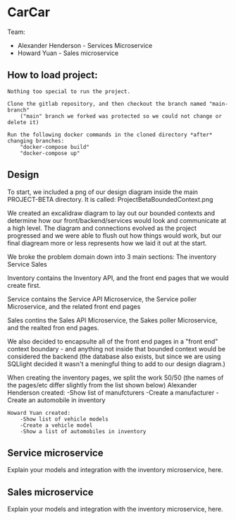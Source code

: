 # CarCar

Team:

* Alexander Henderson - Services Microservice
* Howard Yuan - Sales microservice

## How to load project:

    Nothing too special to run the project.

    Clone the gitlab repository, and then checkout the branch named "main-branch"
        ("main" branch we forked was protected so we could not change or delete it)

    Run the following docker commands in the cloned directory *after* changing branches:
        "docker-compose build"
        "docker-compose up"

    

## Design

To start, we included a png of our design diagram inside the main PROJECT-BETA directory. It is called:
ProjectBetaBoundedContext.png

We created an excalidraw diagram to lay out our bounded contexts and determine how our front/backend/services
would look and communicate at a high level. The diagram and connections evolved as the project progressed and
we were able to flush out how things would work, but our final diagream more or less represents how we laid it 
out at the start.

We broke the problem domain down into 3 main sections:
    The inventory
    Service
    Sales

Inventory contains the Inventory API, and the front end pages that we would create first. 

Service contains the Service API Microservice, the Service poller Microservice, and the related front end pages

Sales contins the Sales API Microservice, the Sakes poller Microservice, and the realted fron end pages.

We also decided to encapsulte all of the front end pages in a "front end" context boundary - and anything not inside that
bounded context would be considered the backend (the database also exists, but since we are using SQLlight decided it wasn't
a meningful thing to add to our design diagram.)

When creating the inventory pages, we split the work 50/50 (the names of the pages/etc differ slightly from
the list shown below)
    Alexander Henderson created:
        -Show list of manufcturers
        -Create a manufacturer
        -Create an automobile in inventory

    Howard Yuan created:
        -Show list of vehicle models
        -Create a vehicle model
        -Show a list of automobiles in inventory

## Service microservice

Explain your models and integration with the inventory
microservice, here.

## Sales microservice

Explain your models and integration with the inventory
microservice, here.